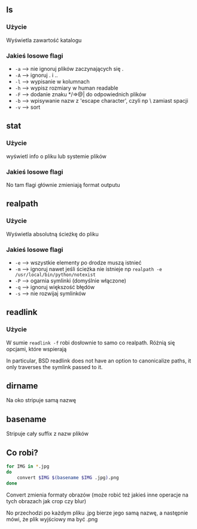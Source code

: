 ## ls

### Użycie 
Wyświetla zawartość katalogu 

### Jakieś losowe flagi 

* `-a` --> nie ignoruj plików zaczynających się .    
* `-A` --> ignoruj . i ..
* `-l` --> wypisanie w kolumnach
* `-h` --> wypisz rozmiary w human readable
* `-F` --> dodanie znaku */=>@| do odpowiednich plików
* `-b` --> wpisywanie nazw z 'escape character', czyli np \ zamiast spacji
* `-v` --> sort

## stat
### Użycie 
wyświetl info o pliku lub systemie plików

### Jakieś losowe flagi 

No tam flagi głównie zmieniają format outputu

## realpath
### Użycie 
Wyświetla absolutną ścieżkę do pliku

### Jakieś losowe flagi 
* `-e` --> wszystkie elementy po drodze muszą istnieć    
* `-m` --> ignoruj nawet jeśli ścieżka nie istnieje np `realpath -e /usr/local/bin/python/notexist`
* `-P` --> ogarnia symlinki (domyślnie włączone)
* `-q` --> ignoruj większość błędów
* `-s` --> nie rozwijaj symlinków

## readlink 
### Użycie 
W sumie `readlink -f` robi dosłownie to samo co realpath. Różnią się opcjami, które wspierają 

In particular, BSD readlink does not have an option to canonicalize paths, it only traverses the symlink passed to it.

## dirname
Na oko stripuje samą nazwę

## basename
Stripuje cały suffix z nazw plików

## Co robi?
```bash
for IMG in *.jpg
do
    convert $IMG $(basename $IMG .jpg).png
done
```

Convert zmienia formaty obrazów (może robić też jakieś inne operacje na tych obrazach jak crop czy blur)

No przechodzi po każdym pliku .jpg bierze jego samą nazwę, a następnie mówi, że plik wyjściowy ma być .png 